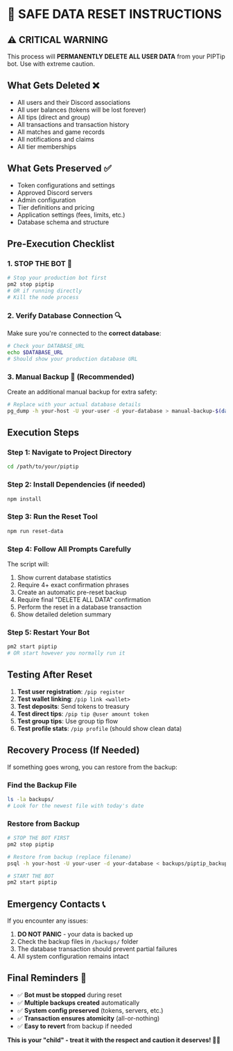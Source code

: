 # 🚨 SAFE DATA RESET INSTRUCTIONS

## ⚠️ CRITICAL WARNING
This process will **PERMANENTLY DELETE ALL USER DATA** from your PIPTip bot. Use with extreme caution.

## What Gets Deleted ❌
- All users and their Discord associations
- All user balances (tokens will be lost forever)
- All tips (direct and group) 
- All transactions and transaction history
- All matches and game records
- All notifications and claims
- All tier memberships

## What Gets Preserved ✅
- Token configurations and settings
- Approved Discord servers
- Admin configuration
- Tier definitions and pricing
- Application settings (fees, limits, etc.)
- Database schema and structure

## Pre-Execution Checklist

### 1. **STOP THE BOT** 🛑
```bash
# Stop your production bot first
pm2 stop piptip
# OR if running directly
# Kill the node process
```

### 2. **Verify Database Connection** 🔍
Make sure you're connected to the **correct database**:
```bash
# Check your DATABASE_URL
echo $DATABASE_URL
# Should show your production database URL
```

### 3. **Manual Backup** 💾 (Recommended)
Create an additional manual backup for extra safety:
```bash
# Replace with your actual database details
pg_dump -h your-host -U your-user -d your-database > manual-backup-$(date +%Y%m%d-%H%M%S).sql
```

## Execution Steps

### Step 1: Navigate to Project Directory
```bash
cd /path/to/your/piptip
```

### Step 2: Install Dependencies (if needed)
```bash
npm install
```

### Step 3: Run the Reset Tool
```bash
npm run reset-data
```

### Step 4: Follow All Prompts Carefully
The script will:
1. Show current database statistics
2. Require 4+ exact confirmation phrases
3. Create an automatic pre-reset backup
4. Require final "DELETE ALL DATA" confirmation
5. Perform the reset in a database transaction
6. Show detailed deletion summary

### Step 5: Restart Your Bot
```bash
pm2 start piptip
# OR start however you normally run it
```

## Testing After Reset

1. **Test user registration**: `/pip register`
2. **Test wallet linking**: `/pip link <wallet>`  
3. **Test deposits**: Send tokens to treasury
4. **Test direct tips**: `/pip tip @user amount token`
5. **Test group tips**: Use group tip flow
6. **Test profile stats**: `/pip profile` (should show clean data)

## Recovery Process (If Needed)

If something goes wrong, you can restore from the backup:

### Find the Backup File
```bash
ls -la backups/
# Look for the newest file with today's date
```

### Restore from Backup
```bash
# STOP THE BOT FIRST
pm2 stop piptip

# Restore from backup (replace filename)
psql -h your-host -U your-user -d your-database < backups/piptip_backup_YYYY-MM-DDTHH-MM-SS-SSSZ.sql

# START THE BOT
pm2 start piptip
```

## Emergency Contacts 📞

If you encounter any issues:
1. **DO NOT PANIC** - your data is backed up
2. Check the backup files in `/backups/` folder
3. The database transaction should prevent partial failures
4. All system configuration remains intact

## Final Reminders 🎯

- ✅ **Bot must be stopped** during reset
- ✅ **Multiple backups created** automatically  
- ✅ **System config preserved** (tokens, servers, etc.)
- ✅ **Transaction ensures atomicity** (all-or-nothing)
- ✅ **Easy to revert** from backup if needed

**This is your "child" - treat it with the respect and caution it deserves! 🤖💚**
